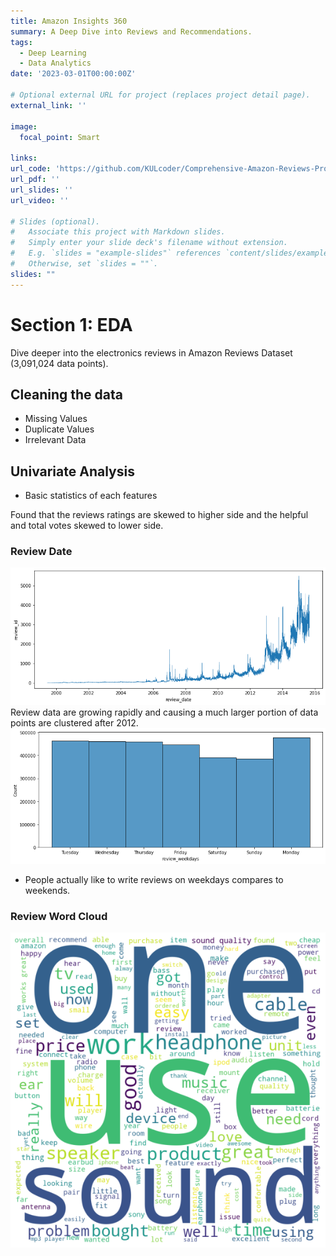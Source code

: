 ```yaml
---
title: Amazon Insights 360
summary: A Deep Dive into Reviews and Recommendations.
tags:
  - Deep Learning
  - Data Analytics
date: '2023-03-01T00:00:00Z'

# Optional external URL for project (replaces project detail page).
external_link: ''

image:
  focal_point: Smart

links:
url_code: 'https://github.com/KULcoder/Comprehensive-Amazon-Reviews-Project/tree/main'
url_pdf: ''
url_slides: ''
url_video: ''

# Slides (optional).
#   Associate this project with Markdown slides.
#   Simply enter your slide deck's filename without extension.
#   E.g. `slides = "example-slides"` references `content/slides/example-slides.md`.
#   Otherwise, set `slides = ""`.
slides: ""
---
```


# Section 1: EDA

Dive deeper into the electronics reviews in Amazon Reviews Dataset (3,091,024 data points).

## Cleaning the data
- Missing Values
- Duplicate Values
- Irrelevant Data

## Univariate Analysis
- Basic statistics of each features

Found that the reviews ratings are skewed to higher side and the helpful and total votes skewed to lower side.
### Review Date
![Review Date](images/review_dates.png)
Review data are growing rapidly and causing a much larger portion of data points are clustered after 2012.
![Review Weekdays](images/review_weekdays.png)
- People actually like to write reviews on weekdays compares to weekends.

### Review Word Cloud
![Review Wordcloud](images/review_wordcloud.png)
